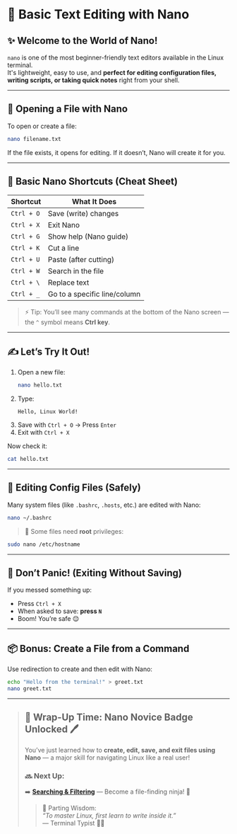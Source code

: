 # 📝 Basic Text Editing with Nano

## ✨ Welcome to the World of Nano!

`nano` is one of the most beginner-friendly text editors available in the Linux terminal.  
It's lightweight, easy to use, and **perfect for editing configuration files, writing scripts, or taking quick notes** right from your shell.

---

## 🚀 Opening a File with Nano

To open or create a file:

```bash
nano filename.txt
```

If the file exists, it opens for editing. If it doesn’t, Nano will create it for you.

---

## 🧠 Basic Nano Shortcuts (Cheat Sheet)

| Shortcut | What It Does                         |
|----------|--------------------------------------|
| `Ctrl + O` | Save (write) changes               |
| `Ctrl + X` | Exit Nano                          |
| `Ctrl + G` | Show help (Nano guide)             |
| `Ctrl + K` | Cut a line                         |
| `Ctrl + U` | Paste (after cutting)              |
| `Ctrl + W` | Search in the file                 |
| `Ctrl + \` | Replace text                      |
| `Ctrl + _` | Go to a specific line/column       |

> ⚡ Tip: You’ll see many commands at the bottom of the Nano screen — the `^` symbol means **Ctrl key**.

---

## ✍️ Let’s Try It Out!

1. Open a new file:
   ```bash
   nano hello.txt
   ```
2. Type:  
   ```
   Hello, Linux World!
   ```
3. Save with `Ctrl + O` → Press `Enter`  
4. Exit with `Ctrl + X`

Now check it:
```bash
cat hello.txt
```

---

## 🧼 Editing Config Files (Safely)

Many system files (like `.bashrc`, `.hosts`, etc.) are edited with Nano:

```bash
nano ~/.bashrc
```

> 🔐 Some files need **root** privileges:
```bash
sudo nano /etc/hostname
```

---

## 🧯 Don’t Panic! (Exiting Without Saving)

If you messed something up:

- Press `Ctrl + X`
- When asked to save: **press `N`**
- Boom! You’re safe 😌

---

## 📦 Bonus: Create a File from a Command

Use redirection to create and then edit with Nano:

```bash
echo "Hello from the terminal!" > greet.txt
nano greet.txt
```

---

> ## 🏁 Wrap-Up Time: Nano Novice Badge Unlocked 🖊️
> You’ve just learned how to **create, edit, save, and exit files using Nano** — a major skill for navigating Linux like a real user!
>
> ### 🔜 Next Up:  
> ➡️ **[Searching & Filtering](../searching-and-filtering/find-locate.md)** — Become a file-finding ninja! 🥷
>
> > 💬 Parting Wisdom:  
> > _“To master Linux, first learn to write inside it.”_  
> > — Terminal Typist 🧑‍💻